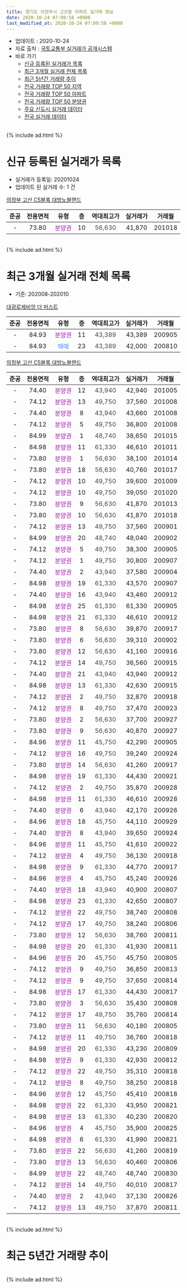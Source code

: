 ```yaml
---
title: 경기도 의정부시 고산동 아파트 실거래 정보
date: 2020-10-24 07:09:58 +0900
last_modified_at: 2020-10-24 07:09:58 +0900
---
```


* 업데이트 : 2020-10-24
* 자료 출처 : [국토교통부 실거래가 공개시스템](http://rt.molit.go.kr)
* 바로 가기
    * [신규 등록된 실거래가 목록](#신규-등록된-실거래가-목록)
    * [최근 3개월 실거래 전체 목록](#최근-3개월-실거래-전체-목록)
    * [최근 5년간 거래량 추이](#최근-5년간-거래량-추이)
    * [전국 거래량 TOP 50 지역](https://inasie.github.io/apt-trade-info/최근-3개월-전국에서-가장-거래가-많이-발생한-지역)
    * [전국 거래량 TOP 50 아파트](https://inasie.github.io/apt-trade-info/최근-3개월-전국에서-가장-거래가-많이-발생한-아파트)
    * [전국 거래량 TOP 50 분양권](https://inasie.github.io/apt-trade-info/최근-3개월-전국에서-가장-거래가-많이-발생한-분양권)
    * [주요 신도시 실거래 데이터](https://inasie.github.io/apt-trade-info/주요-신도시)
    * [전국 실거래 데이터](https://inasie.github.io/apt-trade-info/전국)
<br>
{% include ad.html %}
<br>

# 신규 등록된 실거래가 목록
* 실거래가 등록일: 20201024
* 업데이트 된 실거래 수: 1 건


[의정부 고산 C5블록 대방노블랜드](https://search.naver.com/search.naver?query=%EA%B2%BD%EA%B8%B0%EB%8F%84+%EC%9D%98%EC%A0%95%EB%B6%80%EC%8B%9C+%EA%B3%A0%EC%82%B0%EB%8F%99+%EC%9D%98%EC%A0%95%EB%B6%80+%EA%B3%A0%EC%82%B0+C5%EB%B8%94%EB%A1%9D+%EB%8C%80%EB%B0%A9%EB%85%B8%EB%B8%94%EB%9E%9C%EB%93%9C)

|준공|전용면적|유형|층|역대최고가|실거래가|거래월|
|:---:|:---:|:---:|:---:|:---:|:---:|:---:|
|-|73.80|<span style="color:#9C11A5">분양권</span>|10|<span style="color:#444444">56,630</span>|41,870|201018|


<br>
{% include ad.html %}
<br>

# 최근 3개월 실거래 전체 목록
* 기준: 202008-202010


[대광로제비앙 더 퍼스트](https://search.naver.com/search.naver?query=%EA%B2%BD%EA%B8%B0%EB%8F%84+%EC%9D%98%EC%A0%95%EB%B6%80%EC%8B%9C+%EA%B3%A0%EC%82%B0%EB%8F%99+%EB%8C%80%EA%B4%91%EB%A1%9C%EC%A0%9C%EB%B9%84%EC%95%99+%EB%8D%94+%ED%8D%BC%EC%8A%A4%ED%8A%B8)

|준공|전용면적|유형|층|역대최고가|실거래가|거래월|
|:---:|:---:|:---:|:---:|:---:|:---:|:---:|
|-|84.93|<span style="color:#9C11A5">분양권</span>|11|<span style="color:#444444">43,389</span>|43,389|200905|
|-|84.93|<span style="color:#4285f3">매매</span>|23|<span style="color:#444444">43,389</span>|42,000|200810|

[의정부 고산 C5블록 대방노블랜드](https://search.naver.com/search.naver?query=%EA%B2%BD%EA%B8%B0%EB%8F%84+%EC%9D%98%EC%A0%95%EB%B6%80%EC%8B%9C+%EA%B3%A0%EC%82%B0%EB%8F%99+%EC%9D%98%EC%A0%95%EB%B6%80+%EA%B3%A0%EC%82%B0+C5%EB%B8%94%EB%A1%9D+%EB%8C%80%EB%B0%A9%EB%85%B8%EB%B8%94%EB%9E%9C%EB%93%9C)

|준공|전용면적|유형|층|역대최고가|실거래가|거래월|
|:---:|:---:|:---:|:---:|:---:|:---:|:---:|
|-|74.40|<span style="color:#9C11A5">분양권</span>|12|<span style="color:#444444">43,940</span>|42,940|201005|
|-|74.12|<span style="color:#9C11A5">분양권</span>|13|<span style="color:#444444">49,750</span>|37,560|201008|
|-|74.40|<span style="color:#9C11A5">분양권</span>|8|<span style="color:#444444">43,940</span>|43,660|201008|
|-|74.12|<span style="color:#9C11A5">분양권</span>|5|<span style="color:#444444">49,750</span>|36,800|201008|
|-|84.99|<span style="color:#9C11A5">분양권</span>|1|<span style="color:#444444">48,740</span>|38,650|201015|
|-|84.98|<span style="color:#9C11A5">분양권</span>|11|<span style="color:#444444">61,330</span>|46,610|201011|
|-|73.80|<span style="color:#9C11A5">분양권</span>|1|<span style="color:#444444">56,630</span>|38,100|201014|
|-|73.80|<span style="color:#9C11A5">분양권</span>|18|<span style="color:#444444">56,630</span>|40,760|201017|
|-|74.12|<span style="color:#9C11A5">분양권</span>|10|<span style="color:#444444">49,750</span>|39,600|201009|
|-|74.12|<span style="color:#9C11A5">분양권</span>|10|<span style="color:#444444">49,750</span>|39,050|201020|
|-|73.80|<span style="color:#9C11A5">분양권</span>|9|<span style="color:#444444">56,630</span>|41,870|201013|
|-|73.80|<span style="color:#9C11A5">분양권</span>|10|<span style="color:#444444">56,630</span>|41,870|201018|
|-|74.12|<span style="color:#9C11A5">분양권</span>|13|<span style="color:#444444">49,750</span>|37,560|200901|
|-|84.99|<span style="color:#9C11A5">분양권</span>|20|<span style="color:#444444">48,740</span>|48,040|200902|
|-|74.12|<span style="color:#9C11A5">분양권</span>|5|<span style="color:#444444">49,750</span>|38,300|200905|
|-|74.12|<span style="color:#9C11A5">분양권</span>|1|<span style="color:#444444">49,750</span>|30,800|200907|
|-|74.40|<span style="color:#9C11A5">분양권</span>|2|<span style="color:#444444">43,940</span>|37,580|200904|
|-|84.98|<span style="color:#9C11A5">분양권</span>|19|<span style="color:#444444">61,330</span>|43,570|200907|
|-|74.40|<span style="color:#9C11A5">분양권</span>|16|<span style="color:#444444">43,940</span>|43,460|200912|
|-|84.98|<span style="color:#9C11A5">분양권</span>|25|<span style="color:#444444">61,330</span>|61,330|200905|
|-|84.98|<span style="color:#9C11A5">분양권</span>|21|<span style="color:#444444">61,330</span>|46,610|200912|
|-|73.80|<span style="color:#9C11A5">분양권</span>|8|<span style="color:#444444">56,630</span>|39,870|200917|
|-|73.80|<span style="color:#9C11A5">분양권</span>|6|<span style="color:#444444">56,630</span>|39,310|200902|
|-|73.80|<span style="color:#9C11A5">분양권</span>|12|<span style="color:#444444">56,630</span>|41,160|200916|
|-|74.12|<span style="color:#9C11A5">분양권</span>|14|<span style="color:#444444">49,750</span>|36,560|200915|
|-|74.40|<span style="color:#9C11A5">분양권</span>|21|<span style="color:#444444">43,940</span>|43,940|200912|
|-|84.98|<span style="color:#9C11A5">분양권</span>|13|<span style="color:#444444">61,330</span>|42,630|200915|
|-|74.12|<span style="color:#9C11A5">분양권</span>|2|<span style="color:#444444">49,750</span>|32,870|200918|
|-|74.12|<span style="color:#9C11A5">분양권</span>|8|<span style="color:#444444">49,750</span>|37,470|200923|
|-|73.80|<span style="color:#9C11A5">분양권</span>|2|<span style="color:#444444">56,630</span>|37,700|200927|
|-|73.80|<span style="color:#9C11A5">분양권</span>|9|<span style="color:#444444">56,630</span>|40,870|200927|
|-|84.96|<span style="color:#9C11A5">분양권</span>|11|<span style="color:#444444">45,750</span>|42,290|200905|
|-|74.12|<span style="color:#9C11A5">분양권</span>|16|<span style="color:#444444">49,750</span>|39,240|200924|
|-|73.80|<span style="color:#9C11A5">분양권</span>|14|<span style="color:#444444">56,630</span>|41,260|200917|
|-|84.98|<span style="color:#9C11A5">분양권</span>|19|<span style="color:#444444">61,330</span>|44,430|200921|
|-|74.12|<span style="color:#9C11A5">분양권</span>|2|<span style="color:#444444">49,750</span>|35,870|200928|
|-|84.98|<span style="color:#9C11A5">분양권</span>|11|<span style="color:#444444">61,330</span>|46,610|200928|
|-|74.40|<span style="color:#9C11A5">분양권</span>|6|<span style="color:#444444">43,940</span>|42,170|200926|
|-|84.96|<span style="color:#9C11A5">분양권</span>|18|<span style="color:#444444">45,750</span>|44,110|200929|
|-|74.40|<span style="color:#9C11A5">분양권</span>|8|<span style="color:#444444">43,940</span>|39,650|200924|
|-|84.96|<span style="color:#9C11A5">분양권</span>|11|<span style="color:#444444">45,750</span>|41,610|200922|
|-|74.12|<span style="color:#9C11A5">분양권</span>|4|<span style="color:#444444">49,750</span>|36,130|200918|
|-|84.98|<span style="color:#9C11A5">분양권</span>|9|<span style="color:#444444">61,330</span>|44,770|200917|
|-|84.96|<span style="color:#9C11A5">분양권</span>|4|<span style="color:#444444">45,750</span>|45,240|200926|
|-|74.40|<span style="color:#9C11A5">분양권</span>|18|<span style="color:#444444">43,940</span>|40,900|200807|
|-|84.98|<span style="color:#9C11A5">분양권</span>|23|<span style="color:#444444">61,330</span>|42,650|200807|
|-|74.12|<span style="color:#9C11A5">분양권</span>|22|<span style="color:#444444">49,750</span>|38,740|200808|
|-|74.12|<span style="color:#9C11A5">분양권</span>|17|<span style="color:#444444">49,750</span>|38,240|200806|
|-|73.80|<span style="color:#9C11A5">분양권</span>|12|<span style="color:#444444">56,630</span>|38,760|200811|
|-|84.98|<span style="color:#9C11A5">분양권</span>|20|<span style="color:#444444">61,330</span>|41,930|200811|
|-|84.96|<span style="color:#9C11A5">분양권</span>|20|<span style="color:#444444">45,750</span>|45,750|200805|
|-|74.12|<span style="color:#9C11A5">분양권</span>|9|<span style="color:#444444">49,750</span>|36,850|200813|
|-|74.12|<span style="color:#9C11A5">분양권</span>|9|<span style="color:#444444">49,750</span>|37,650|200814|
|-|84.98|<span style="color:#9C11A5">분양권</span>|17|<span style="color:#444444">61,330</span>|44,430|200817|
|-|73.80|<span style="color:#9C11A5">분양권</span>|3|<span style="color:#444444">56,630</span>|35,430|200808|
|-|74.12|<span style="color:#9C11A5">분양권</span>|17|<span style="color:#444444">49,750</span>|35,760|200814|
|-|73.80|<span style="color:#9C11A5">분양권</span>|11|<span style="color:#444444">56,630</span>|40,180|200805|
|-|74.12|<span style="color:#9C11A5">분양권</span>|11|<span style="color:#444444">49,750</span>|36,760|200818|
|-|84.98|<span style="color:#9C11A5">분양권</span>|20|<span style="color:#444444">61,330</span>|43,230|200809|
|-|84.98|<span style="color:#9C11A5">분양권</span>|9|<span style="color:#444444">61,330</span>|42,930|200812|
|-|74.12|<span style="color:#9C11A5">분양권</span>|22|<span style="color:#444444">49,750</span>|35,310|200818|
|-|74.12|<span style="color:#9C11A5">분양권</span>|8|<span style="color:#444444">49,750</span>|38,250|200818|
|-|84.96|<span style="color:#9C11A5">분양권</span>|12|<span style="color:#444444">45,750</span>|45,410|200818|
|-|84.98|<span style="color:#9C11A5">분양권</span>|22|<span style="color:#444444">61,330</span>|43,950|200821|
|-|84.98|<span style="color:#9C11A5">분양권</span>|13|<span style="color:#444444">61,330</span>|40,230|200820|
|-|84.96|<span style="color:#9C11A5">분양권</span>|4|<span style="color:#444444">45,750</span>|35,900|200825|
|-|84.98|<span style="color:#9C11A5">분양권</span>|6|<span style="color:#444444">61,330</span>|41,990|200821|
|-|73.80|<span style="color:#9C11A5">분양권</span>|22|<span style="color:#444444">56,630</span>|41,260|200819|
|-|73.80|<span style="color:#9C11A5">분양권</span>|13|<span style="color:#444444">56,630</span>|40,460|200806|
|-|84.99|<span style="color:#9C11A5">분양권</span>|22|<span style="color:#444444">48,740</span>|48,740|200830|
|-|74.12|<span style="color:#9C11A5">분양권</span>|14|<span style="color:#444444">49,750</span>|40,010|200817|
|-|74.40|<span style="color:#9C11A5">분양권</span>|2|<span style="color:#444444">43,940</span>|37,130|200826|
|-|74.12|<span style="color:#9C11A5">분양권</span>|13|<span style="color:#444444">49,750</span>|37,870|200811|


<br>
{% include ad.html %}
<br>

# 최근 5년간 거래량 추이


<div style="width:100%;">
    <canvas id="deal_progress" height="200"></canvas>
</div>

<script>
new Chart(document.getElementById("deal_progress"), {
    type: 'line',
    data: {
        labels: ['201510','201511','201512','201601','201602','201603','201604','201605','201606','201607','201608','201609','201610','201611','201612','201701','201702','201703','201704','201705','201706','201707','201708','201709','201710','201711','201712','201801','201802','201803','201804','201805','201806','201807','201808','201809','201810','201811','201812','201901','201902','201903','201904','201905','201906','201907','201908','201909','201910','201911','201912','202001','202002','202003','202004','202005','202006','202007','202008','202009','202010'],
        datasets: [{
            label: '매매',
            pointRadius: 1,
            data: [0, 0, 0, 0, 0, 0, 0, 0, 0, 0, 0, 0, 0, 0, 0, 0, 0, 0, 0, 0, 0, 0, 0, 0, 0, 0, 0, 0, 0, 0, 0, 0, 0, 0, 0, 0, 0, 0, 0, 0, 0, 0, 0, 0, 2, 4, 7, 17, 27, 30, 11, 10, 20, 14, 22, 53, 56, 33, 30, 33, 12],
            borderColor: "rgba(255, 201, 14, 1)",
            backgroundColor: "rgba(255, 201, 14, 0.5)",
            fill: false,
            lineTension: 0
        },{
            label: '전월세',
            pointRadius: 1,
            data: [0, 0, 0, 0, 0, 0, 0, 0, 0, 0, 0, 0, 0, 0, 0, 0, 0, 0, 0, 0, 0, 0, 0, 0, 0, 0, 0, 0, 0, 0, 0, 0, 0, 0, 0, 0, 0, 0, 0, 0, 0, 0, 0, 0, 0, 0, 0, 0, 0, 0, 0, 0, 0, 0, 0, 0, 9, 8, 0, 0, 0],
            borderColor: "rgba(0, 141, 185, 1)",
            backgroundColor: "rgba(0, 141, 185, 0.5)",
            fill: false,
            lineTension: 0
        }
        ]
    },
    options: {
        responsive: true,
        title: {
            display: false
        },
        tooltips: {
            mode: 'index',
            intersect: false
        },
        hover: {
            mode: 'nearest',
            intersect: true
        },
        scales: {
            xAxes: [{
                display: true,
                scaleLabel: {
                    display: true,
                    labelString: '년/월'
                }
            }],
            yAxes: [{
                display: true,
                ticks: {
                    suggestedMin: 0,
                },
                scaleLabel: {
                    display: true,
                    labelString: '실거래 수'
                }
            }]
        }
    }
});

</script>


<br>
{% include ad.html %}
<br>

